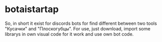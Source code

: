 # botaistartap
So, in short it exist for discords bots for find different between two tools "Кусачки" and "Плоскогубцы".
For use, just download, import some librarys in own visual code for it work and use own bot code.
